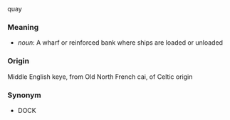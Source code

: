 quay
### Meaning
+ _noun_: A wharf or reinforced bank where ships are loaded or unloaded

### Origin

Middle English keye, from Old North French cai, of Celtic origin

### Synonym

+ DOCK


